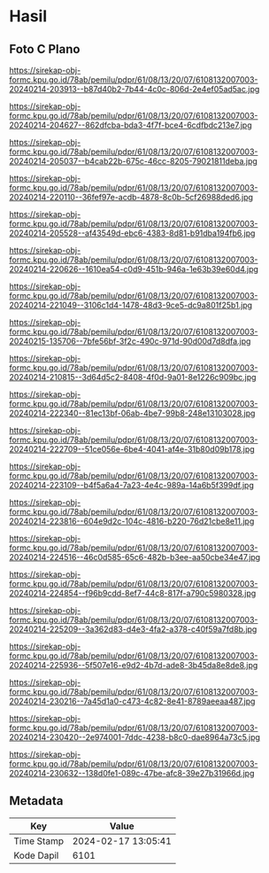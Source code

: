 # Hasil

## Foto C Plano

https://sirekap-obj-formc.kpu.go.id/78ab/pemilu/pdpr/61/08/13/20/07/6108132007003-20240214-203913--b87d40b2-7b44-4c0c-806d-2e4ef05ad5ac.jpg

https://sirekap-obj-formc.kpu.go.id/78ab/pemilu/pdpr/61/08/13/20/07/6108132007003-20240214-204627--862dfcba-bda3-4f7f-bce4-6cdfbdc213e7.jpg

https://sirekap-obj-formc.kpu.go.id/78ab/pemilu/pdpr/61/08/13/20/07/6108132007003-20240214-205037--b4cab22b-675c-46cc-8205-79021811deba.jpg

https://sirekap-obj-formc.kpu.go.id/78ab/pemilu/pdpr/61/08/13/20/07/6108132007003-20240214-220110--36fef97e-acdb-4878-8c0b-5cf26988ded6.jpg

https://sirekap-obj-formc.kpu.go.id/78ab/pemilu/pdpr/61/08/13/20/07/6108132007003-20240214-205528--af43549d-ebc6-4383-8d81-b91dba194fb6.jpg

https://sirekap-obj-formc.kpu.go.id/78ab/pemilu/pdpr/61/08/13/20/07/6108132007003-20240214-220626--1610ea54-c0d9-451b-946a-1e63b39e60d4.jpg

https://sirekap-obj-formc.kpu.go.id/78ab/pemilu/pdpr/61/08/13/20/07/6108132007003-20240214-221049--3106c1d4-1478-48d3-9ce5-dc9a801f25b1.jpg

https://sirekap-obj-formc.kpu.go.id/78ab/pemilu/pdpr/61/08/13/20/07/6108132007003-20240215-135706--7bfe56bf-3f2c-490c-971d-90d00d7d8dfa.jpg

https://sirekap-obj-formc.kpu.go.id/78ab/pemilu/pdpr/61/08/13/20/07/6108132007003-20240214-210815--3d64d5c2-8408-4f0d-9a01-8e1226c909bc.jpg

https://sirekap-obj-formc.kpu.go.id/78ab/pemilu/pdpr/61/08/13/20/07/6108132007003-20240214-222340--81ec13bf-06ab-4be7-99b8-248e13103028.jpg

https://sirekap-obj-formc.kpu.go.id/78ab/pemilu/pdpr/61/08/13/20/07/6108132007003-20240214-222709--51ce056e-6be4-4041-af4e-31b80d09b178.jpg

https://sirekap-obj-formc.kpu.go.id/78ab/pemilu/pdpr/61/08/13/20/07/6108132007003-20240214-223109--b4f5a6a4-7a23-4e4c-989a-14a6b5f399df.jpg

https://sirekap-obj-formc.kpu.go.id/78ab/pemilu/pdpr/61/08/13/20/07/6108132007003-20240214-223816--604e9d2c-104c-4816-b220-76d21cbe8e11.jpg

https://sirekap-obj-formc.kpu.go.id/78ab/pemilu/pdpr/61/08/13/20/07/6108132007003-20240214-224516--46c0d585-65c6-482b-b3ee-aa50cbe34e47.jpg

https://sirekap-obj-formc.kpu.go.id/78ab/pemilu/pdpr/61/08/13/20/07/6108132007003-20240214-224854--f96b9cdd-8ef7-44c8-817f-a790c5980328.jpg

https://sirekap-obj-formc.kpu.go.id/78ab/pemilu/pdpr/61/08/13/20/07/6108132007003-20240214-225209--3a362d83-d4e3-4fa2-a378-c40f59a7fd8b.jpg

https://sirekap-obj-formc.kpu.go.id/78ab/pemilu/pdpr/61/08/13/20/07/6108132007003-20240214-225936--5f507e16-e9d2-4b7d-ade8-3b45da8e8de8.jpg

https://sirekap-obj-formc.kpu.go.id/78ab/pemilu/pdpr/61/08/13/20/07/6108132007003-20240214-230216--7a45d1a0-c473-4c82-8e41-8789aeeaa487.jpg

https://sirekap-obj-formc.kpu.go.id/78ab/pemilu/pdpr/61/08/13/20/07/6108132007003-20240214-230420--2e974001-7ddc-4238-b8c0-dae8964a73c5.jpg

https://sirekap-obj-formc.kpu.go.id/78ab/pemilu/pdpr/61/08/13/20/07/6108132007003-20240214-230632--138d0fe1-089c-47be-afc8-39e27b31966d.jpg


## Metadata

| Key        | Value               |
| ---------- | ------------------- |
| Time Stamp | 2024-02-17 13:05:41 |
| Kode Dapil | 6101                |



